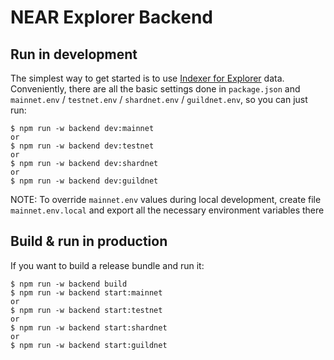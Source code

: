 # NEAR Explorer Backend

## Run in development

The simplest way to get started is to use [Indexer for Explorer](https://github.com/near/near-indexer-for-explorer) data.
Conveniently, there are all the basic settings done in `package.json` and `mainnet.env` / `testnet.env` / `shardnet.env` / `guildnet.env`, so you can just run:

```
$ npm run -w backend dev:mainnet
or
$ npm run -w backend dev:testnet
or
$ npm run -w backend dev:shardnet
or
$ npm run -w backend dev:guildnet
```

NOTE: To override `mainnet.env` values during local development, create file `mainnet.env.local` and export all the necessary environment variables there

## Build & run in production

If you want to build a release bundle and run it:

```
$ npm run -w backend build
$ npm run -w backend start:mainnet
or
$ npm run -w backend start:testnet
or
$ npm run -w backend start:shardnet
or
$ npm run -w backend start:guildnet
```
